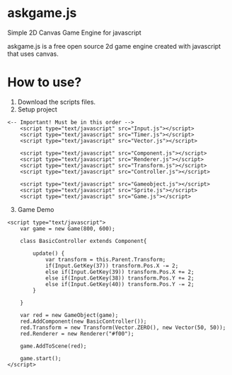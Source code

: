 # askgame.js
Simple 2D Canvas Game Engine for javascript

askgame.js is a free open source 2d game engine created with javascript
that uses canvas.

# How to use?
1. Download the scripts files.
2. Setup project

```
<-- Important! Must be in this order -->
	<script type="text/javascript" src="Input.js"></script>
	<script type="text/javascript" src="Timer.js"></script>
	<script type="text/javascript" src="Vector.js"></script>

	<script type="text/javascript" src="Component.js"></script>
	<script type="text/javascript" src="Renderer.js"></script>
	<script type="text/javascript" src="Transform.js"></script>
	<script type="text/javascript" src="Controller.js"></script>

	<script type="text/javascript" src="Gameobject.js"></script>
	<script type="text/javascript" src="Sprite.js"></script>
	<script type="text/javascript" src="Game.js"></script>
```
3. Game Demo
```
<script type="text/javascript">
	var game = new Game(800, 600);

	class BasicController extends Component{
		
		update() {
			var transform = this.Parent.Transform;
			if(Input.GetKey(37)) transform.Pos.X -= 2;
			else if(Input.GetKey(39)) transform.Pos.X += 2;
			else if(Input.GetKey(38)) transform.Pos.Y += 2;
			else if(Input.GetKey(40)) transform.Pos.Y -= 2;
		}
	
	}
	
	var red = new GameObject(game);
	red.AddComponent(new BasicController());
	red.Transform = new Transform(Vector.ZERO(), new Vector(50, 50));
	red.Renderer = new Renderer("#f00");

	game.AddToScene(red);

	game.start();
</script>
```
